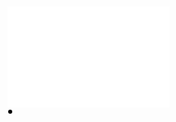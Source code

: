 <div align="left">
	<a href="https://github.com/esix/esix/blame/main/header.svg">
		<img src="header.svg" width="320" height="200" alt="Click to see the source">
	</a>
    <svg>
        <circle cx="5" cy="5" r="4" />
    </svg>
</div>
